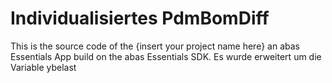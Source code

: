 # Individualisiertes PdmBomDiff
This is the source code of the {insert your project name here} an abas Essentials App build on the abas Essentials SDK.
Es wurde erweitert um die Variable ybelast

